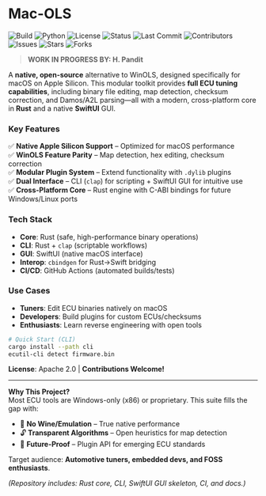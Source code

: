 # Mac-OLS

![Build](https://github.com/MykeHaunt/Mac-OLS/actions/workflows/conda-package.yml/badge.svg)
![Python](https://img.shields.io/badge/python-3.7%2B-blue.svg)
![License](https://img.shields.io/github/license/MykeHaunt/Mac-OLS)
![Status](https://img.shields.io/badge/status-Beta-blue.svg)
![Last Commit](https://img.shields.io/github/last-commit/MykeHaunt/Mac-OLS)
![Contributors](https://img.shields.io/github/contributors/MykeHaunt/Mac-OLS)
![Issues](https://img.shields.io/github/issues/MykeHaunt/Mac-OLS)
![Stars](https://img.shields.io/github/stars/MykeHaunt/Mac-OLS?style=social)
![Forks](https://img.shields.io/github/forks/MykeHaunt/Mac-OLS?style=social)

> **WORK IN PROGRESS BY: H. Pandit**  

A **native, open-source** alternative to WinOLS, designed specifically for macOS on Apple Silicon. This modular toolkit provides **full ECU tuning capabilities**, including binary file editing, map detection, checksum correction, and Damos/A2L parsing—all with a modern, cross-platform core in **Rust** and a native **SwiftUI** GUI.  

### **Key Features**  
✅ **Native Apple Silicon Support** – Optimized for macOS performance  
✅ **WinOLS Feature Parity** – Map detection, hex editing, checksum correction  
✅ **Modular Plugin System** – Extend functionality with `.dylib` plugins  
✅ **Dual Interface** – CLI (`clap`) for scripting + SwiftUI GUI for intuitive use  
✅ **Cross-Platform Core** – Rust engine with C-ABI bindings for future Windows/Linux ports  

### **Tech Stack**  
- **Core**: Rust (safe, high-performance binary operations)  
- **CLI**: Rust + `clap` (scriptable workflows)  
- **GUI**: SwiftUI (native macOS interface)  
- **Interop**: `cbindgen` for Rust→Swift bridging  
- **CI/CD**: GitHub Actions (automated builds/tests)  

### **Use Cases**  
- **Tuners**: Edit ECU binaries natively on macOS  
- **Developers**: Build plugins for custom ECUs/checksums  
- **Enthusiasts**: Learn reverse engineering with open tools  

```bash
# Quick Start (CLI)
cargo install --path cli
ecutil-cli detect firmware.bin
```

**License**: Apache 2.0 | **Contributions Welcome!**  

---

**Why This Project?**  
Most ECU tools are Windows-only (x86) or proprietary. This suite fills the gap with:  
- 🍏 **No Wine/Emulation** – True native performance  
- 🔓 **Transparent Algorithms** – Open heuristics for map detection  
- 🧩 **Future-Proof** – Plugin API for emerging ECU standards  

Target audience: **Automotive tuners, embedded devs, and FOSS enthusiasts**.  

*(Repository includes: Rust core, CLI, SwiftUI GUI skeleton, CI, and docs.)*
